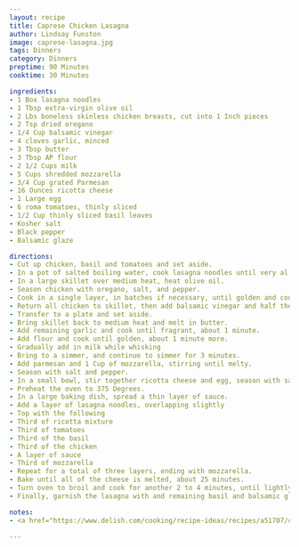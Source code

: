 ```yaml
---
layout: recipe
title: Caprese Chicken Lasagna
author: Lindsay Funston
image: caprese-lasagna.jpg
tags: Dinners
category: Dinners
preptime: 90 Minutes 
cooktime: 30 Minutes

ingredients:
- 1 Box lasagna noodles
- 1 Tbsp extra-virgin olive oil
- 2 Lbs boneless skinless chicken breasts, cut into 1 Inch pieces
- 2 Tsp dried oregano
- 1/4 Cup balsamic vinegar
- 4 cloves garlic, minced
- 3 Tbsp butter
- 3 Tbsp AP flour
- 2 1/2 Cups milk
- 5 Cups shredded mozzarella
- 3/4 Cup grated Parmesan
- 16 Ounces ricotta cheese
- 1 Large egg
- 6 roma tomatoes, thinly sliced
- 1/2 Cup thinly sliced basil leaves
- Kosher salt
- Black pepper
- Balsamic glaze

directions:
- Cut up chicken, basil and tomatoes and set aside.
- In a pot of salted boiling water, cook lasagna noodles until very al dente, drain and set aside.
- In a large skillet over medium heat, heat olive oil. 
- Season chicken with oregano, salt, and pepper. 
- Cook in a single layer, in batches if necessary, until golden and cooked through, 8 minutes. 
- Return all chicken to skillet, then add balsamic vinegar and half the garlic to pan and stir until balsamic is slightly thickened, around 1 minute. 
- Transfer to a plate and set aside.
- Bring skillet back to medium heat and melt in butter. 
- Add remaining garlic and cook until fragrant, about 1 minute. 
- Add flour and cook until golden, about 1 minute more. 
- Gradually add in milk while whisking
- Bring to a simmer, and continue to simmer for 3 minutes. 
- Add parmesan and 1 Cup of mozzarella, stirring until melty. 
- Season with salt and pepper.
- In a small bowl, stir together ricotta cheese and egg, season with salt and pepper, then set aside.
- Preheat the oven to 375 Degrees.
- In a large baking dish, spread a thin layer of sauce. 
- Add a layer of lasagna noodles, overlapping slightly
- Top with the following 
- Third of ricotta mixture
- Third of tomatoes
- Third of the basil
- Third of the chicken
- A layer of sauce
- Third of mozzarella
- Repeat for a total of three layers, ending with mozzarella.
- Bake until all of the cheese is melted, about 25 minutes.
- Turn oven to broil and cook for another 2 to 4 minutes, until lightly golden.
- Finally, garnish the lasagna with and remaining basil and balsamic glaze before serving.

notes:
- <a href="https://www.delish.com/cooking/recipe-ideas/recipes/a51707/caprese-chicken-lasagna-recipe">Original Recipe</a>

---
```

